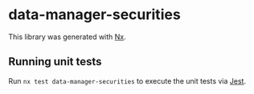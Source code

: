 # data-manager-securities

This library was generated with [Nx](https://nx.dev).


## Running unit tests

Run `nx test data-manager-securities` to execute the unit tests via [Jest](https://jestjs.io).



